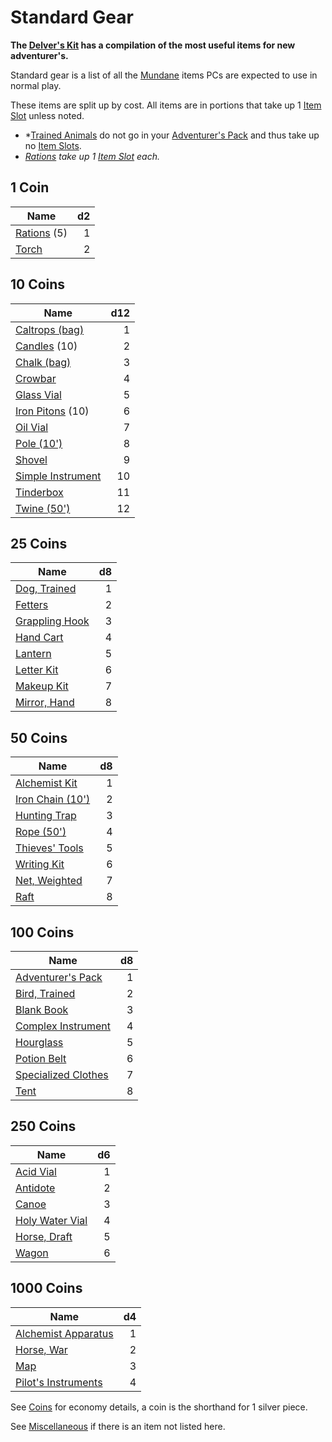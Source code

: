 # Standard Gear

**The [Delver's Kit](Delver's%20Kit.md) has a compilation of the most useful items for new adventurer's.**

Standard gear is a list of all the [Mundane](Material%20Properties/Mundane%20Property.md) items PCs are expected to use in normal play.

These items are split up by cost. All items are in portions that take up 1 [Item Slot](../Player%20Characters/Derived%20Statistics/Item%20Slots.md) unless noted.

- *[Trained Animals](Trained%20Animals.md) do not go in your [Adventurer's Pack](Individual%20Item%20Cards/Gear/100%20Coins/Adventurer's%20Pack.md) and thus take up no [Item Slots](../Player%20Characters/Derived%20Statistics/Item%20Slots.md).
- *[Rations](Individual%20Item%20Cards/Gear/1%20Coin/Ration.md) take up 1 [Item Slot](../Player%20Characters/Derived%20Statistics/Item%20Slots.md) each.*

## 1 Coin

| Name                                                             |  d2 |
| ---------------------------------------------------------------- | --: |
| [Rations](Individual%20Item%20Cards/Gear/1%20Coin/Ration.md) (5) |   1 |
| [Torch](Individual%20Item%20Cards/Gear/1%20Coin/Torch.md)        |   2 |

## 10 Coins

| Name                                                                                  | d12 |
| ------------------------------------------------------------------------------------- | --: |
| [Caltrops (bag)](Individual%20Item%20Cards/Gear/10%20Coins/Caltrops%20(bag).md)       |   1 |
| [Candles](Individual%20Item%20Cards/Gear/10%20Coins/Candle.md) (10)                   |   2 |
| [Chalk (bag)](Individual%20Item%20Cards/Gear/10%20Coins/Chalk%20(bag).md)             |   3 |
| [Crowbar](Individual%20Item%20Cards/Gear/10%20Coins/Crowbar.md)                       |   4 |
| [Glass Vial](Individual%20Item%20Cards/Gear/10%20Coins/Glass%20Vial.md)               |   5 |
| [Iron Pitons](Individual%20Item%20Cards/Gear/10%20Coins/Iron%20Piton.md) (10)         |   6 |
| [Oil Vial](Individual%20Item%20Cards/Gear/10%20Coins/Oil%20Vial.md)                   |   7 |
| [Pole (10')](Individual%20Item%20Cards/Gear/10%20Coins/Pole%20(10').md)               |   8 |
| [Shovel](Individual%20Item%20Cards/Gear/10%20Coins/Shovel.md)                         |   9 |
| [Simple Instrument](Individual%20Item%20Cards/Gear/10%20Coins/Simple%20Instrument.md) |  10 |
| [Tinderbox](Individual%20Item%20Cards/Gear/10%20Coins/Tinderbox.md)                   |  11 |
| [Twine (50')](Individual%20Item%20Cards/Gear/10%20Coins/Twine%20(50').md)             |  12 |

## 25 Coins

| Name                                                                            |  d8 |
| ------------------------------------------------------------------------------- | --: |
| [Dog, Trained](Individual%20Item%20Cards/Gear/25%20Coins/Dog,%20Trained.md)     |   1 |
| [Fetters](Individual%20Item%20Cards/Gear/25%20Coins/Fetters.md)                 |   2 |
| [Grappling Hook](Individual%20Item%20Cards/Gear/25%20Coins/Grappling%20Hook.md) |   3 |
| [Hand Cart](Individual%20Item%20Cards/Gear/25%20Coins/Hand%20Cart.md)           |   4 |
| [Lantern](Individual%20Item%20Cards/Gear/25%20Coins/Lantern.md)                 |   5 |
| [Letter Kit](Individual%20Item%20Cards/Gear/25%20Coins/Letter%20Kit.md)         |   6 |
| [Makeup Kit](Individual%20Item%20Cards/Gear/25%20Coins/Makeup%20Kit.md)         |   7 |
| [Mirror, Hand](Individual%20Item%20Cards/Gear/25%20Coins/Mirror,%20Hand.md)     |   8 |

## 50 Coins

| Name                                                                                  |  d8 |
| ------------------------------------------------------------------------------------- | --: |
| [Alchemist Kit](Individual%20Item%20Cards/Gear/50%20Coins/Alchemist%20Kit.md)         |   1 |
| [Iron Chain (10')](Individual%20Item%20Cards/Gear/50%20Coins/Iron%20Chain%20(10').md) |   2 |
| [Hunting Trap](Individual%20Item%20Cards/Gear/50%20Coins/Hunting%20Trap.md)           |   3 |
| [Rope (50')](Individual%20Item%20Cards/Gear/50%20Coins/Rope%20(50').md)               |   4 |
| [Thieves' Tools](Individual%20Item%20Cards/Gear/50%20Coins/Thieves'%20Tools.md)       |   5 |
| [Writing Kit](Individual%20Item%20Cards/Gear/50%20Coins/Writing%20Kit.md)             |   6 |
| [Net, Weighted](Individual%20Item%20Cards/Gear/50%20Coins/Net,%20Weighted.md)         |   7 |
| [Raft](Individual%20Item%20Cards/Gear/50%20Coins/Raft.md)                             |   8 |

## 100 Coins

| Name                                                                                       |  d8 |
| ------------------------------------------------------------------------------------------ | --: |
| [Adventurer's Pack](Individual%20Item%20Cards/Gear/100%20Coins/Adventurer's%20Pack.md)     |   1 |
| [Bird, Trained](Individual%20Item%20Cards/Gear/100%20Coins/Bird,%20Trained.md)             |   2 |
| [Blank Book](Individual%20Item%20Cards/Gear/100%20Coins/Blank%20Book.md)                   |   3 |
| [Complex Instrument](Individual%20Item%20Cards/Gear/100%20Coins/Complex%20Instrument.md)   |   4 |
| [Hourglass](Individual%20Item%20Cards/Gear/100%20Coins/Hourglass.md)                       |   5 |
| [Potion Belt](Individual%20Item%20Cards/Gear/100%20Coins/Potion%20Belt.md)                 |   6 |
| [Specialized Clothes](Individual%20Item%20Cards/Gear/100%20Coins/Specialized%20Clothes.md) |   7 |
| [Tent](Individual%20Item%20Cards/Gear/100%20Coins/Tent.md)                                 |   8 |

## 250 Coins

| Name                                                                                 |  d6 |
| ------------------------------------------------------------------------------------ | --: |
| [Acid Vial](Individual%20Item%20Cards/Gear/250%20Coins/Acid%20Vial.md)               |   1 |
| [Antidote](Individual%20Item%20Cards/Gear/250%20Coins/Antidote.md)                   |   2 |
| [Canoe](Individual%20Item%20Cards/Gear/250%20Coins/Canoe.md)                         |   3 |
| [Holy Water Vial](Individual%20Item%20Cards/Gear/250%20Coins/Holy%20Water%20Vial.md) |   4 |
| [Horse, Draft](Individual%20Item%20Cards/Gear/250%20Coins/Horse,%20Draft.md)         |   5 |
| [Wagon](Individual%20Item%20Cards/Gear/250%20Coins/Wagon.md)                         |   6 |

## 1000 Coins

| Name                                                                                        |  d4 |
| ------------------------------------------------------------------------------------------- | --: |
| [Alchemist Apparatus](Individual%20Item%20Cards/Gear/1000%20Coins/Alchemist%20Apparatus.md) |   1 |
| [Horse, War](Individual%20Item%20Cards/Gear/1000%20Coins/Horse,%20War.md)                   |   2 |
| [Map](Individual%20Item%20Cards/Gear/1000%20Coins/Map.md)                                   |   3 |
| [Pilot's Instruments](Individual%20Item%20Cards/Gear/1000%20Coins/Pilot's%20Instruments.md) |   4 |

See [Coins](../Economy/Coins.md) for economy details, a coin is the shorthand for 1 silver piece.

See [Miscellaneous](Miscellaneous.md) if there is an item not listed here.
